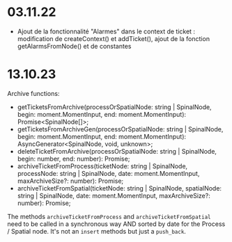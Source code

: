 # 03.11.22

- Ajout de la fonctionnalité "Alarmes" dans le context de ticket : modification de createContext() et addTicket(), ajout de la fonction getAlarmsFromNode() et de constantes

# 13.10.23

Archive functions:

- getTicketsFromArchive(processOrSpatialNode: string | SpinalNode, begin: moment.MomentInput, end: moment.MomentInput): Promise<SpinalNode<any>[]>;
- getTicketsFromArchiveGen(processOrSpatialNode: string | SpinalNode, begin: moment.MomentInput, end: moment.MomentInput): AsyncGenerator<SpinalNode<any>, void, unknown>;
- deleteTicketFromArchive(processOrSpatialNode: string | SpinalNode, begin: number, end: number): Promise<void>;
- archiveTicketFromProcess(ticketNode: string | SpinalNode, processNode: string | SpinalNode, date: moment.MomentInput, maxArchiveSize?: number): Promise<void>;
- archiveTicketFromSpatial(ticketNode: string | SpinalNode, spatialNode: string | SpinalNode, date: moment.MomentInput, maxArchiveSize?: number): Promise<void>;

The methods `archiveTicketFromProcess` and `archiveTicketFromSpatial` need to be called in a synchronous way AND sorted by date for the Process / Spatial node.
It's not an `insert` methods but just a `push_back`.
